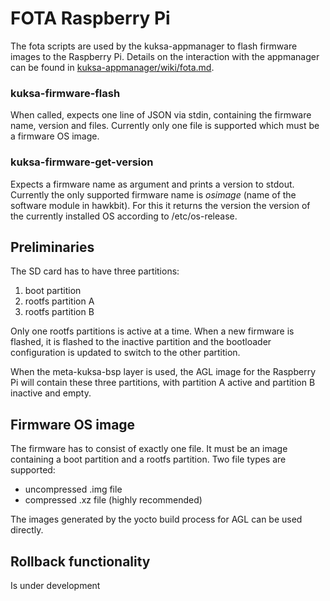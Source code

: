 # FOTA Raspberry Pi

The fota scripts are used by the kuksa-appmanager to flash firmware images to the Raspberry Pi.
Details on the interaction with the appmanager can be found in [kuksa-appmanager/wiki/fota.md](https://github.com/eclipse/kuksa.invehicle/blob/master/kuksa-appmanager/wiki/fota.md).

### kuksa-firmware-flash
When called, expects one line of JSON via stdin, containing the firmware name, version and files.
Currently only one file is supported which must be a firmware OS image.

### kuksa-firmware-get-version
Expects a firmware name as argument and prints a version to stdout.
Currently the only supported firmware name is *osimage* (name of the software module in hawkbit).
For this it returns the version the version of the currently installed OS according to /etc/os-release.

## Preliminaries
The SD card has to have three partitions:

1. boot partition
2. rootfs partition A
3. rootfs partition B

Only one rootfs partitions is active at a time.
When a new firmware is flashed, it is flashed to the inactive partition and the bootloader configuration is updated to switch to the other partition.

When the meta-kuksa-bsp layer is used, the AGL image for the Raspberry Pi will contain these three partitions, with partition A active and partition B inactive and empty.

## Firmware OS image
The firmware has to consist of exactly one file.
It must be an image containing a boot partition and a rootfs partition.
Two file types are supported:

* uncompressed .img file
* compressed .xz file (highly recommended)

The images generated by the yocto build process for AGL can be used directly.

## Rollback functionality
Is under development

